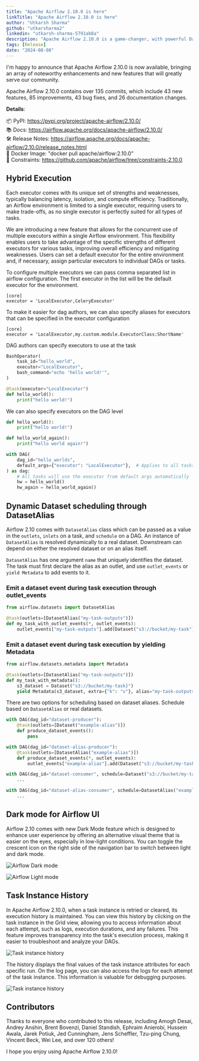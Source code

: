 ```yaml
---
title: "Apache Airflow 2.10.0 is here"
linkTitle: "Apache Airflow 2.10.0 is here"
author: "Utkarsh Sharma"
github: "utkarsharma2"
linkedin: "utkarsh-sharma-5791ab8a"
description: "Apache Airflow 2.10.0 is a game-changer, with powerful Dataset improvements and the groundbreaking Hybrid Executor, set to redefine your workflow capabilities!"
tags: [Release]
date: "2024-08-08"
---
```


I'm happy to announce that Apache Airflow 2.10.0 is now available, bringing an array of noteworthy enhancements and new features that will greatly serve our community.

Apache Airflow 2.10.0 contains over 135 commits, which include 43 new features,  85 improvements, 43 bug fixes, and 26 documentation changes.

**Details**:

📦 PyPI: https://pypi.org/project/apache-airflow/2.10.0/ \
📚 Docs: https://airflow.apache.org/docs/apache-airflow/2.10.0/ \
🛠 Release Notes: https://airflow.apache.org/docs/apache-airflow/2.10.0/release_notes.html \
🐳 Docker Image: "docker pull apache/airflow:2.10.0" \
🚏 Constraints: https://github.com/apache/airflow/tree/constraints-2.10.0


## Hybrid Execution

Each executor comes with its unique set of strengths and weaknesses, typically balancing latency, isolation, and compute efficiency. Traditionally, an Airflow environment is limited to a single executor, requiring users to make trade-offs, as no single executor is perfectly suited for all types of tasks.

We are introducing a new feature that allows for the concurrent use of multiple executors within a single Airflow environment. This flexibility enables users to take advantage of the specific strengths of different executors for various tasks, improving overall efficiency and mitigating weaknesses. Users can set a default executor for the entire environment and, if necessary, assign particular executors to individual DAGs or tasks.

To configure multiple executors we can pass comma separated list in airflow configuration. The first executor in the list will be the default executor for the environment.

```
[core]
executor = 'LocalExecutor,CeleryExecutor'
```
To make it easier for dag authors, we can also specify aliases for executors that can be specified in the executor configuration
```commandline
[core]
executor = 'LocalExecutor,my.custom.module.ExecutorClass:ShortName'
```

DAG authors can specify executors to use at the task
```python
BashOperator(
    task_id="hello_world",
    executor="LocalExecutor",
    bash_command="echo 'hello world!'",
)

@task(executor="LocalExecutor")
def hello_world():
    print("hello world!")
```

We can also specify executors on the DAG level

```python
def hello_world():
	print("hello world!")

def hello_world_again():
	print("hello world again!")

with DAG(
    dag_id="hello_worlds",
    default_args={"executor": "LocalExecutor"},  # Applies to all tasks in the DAG
) as dag:
    # All tasks will use the executor from default args automatically
    hw = hello_world()
    hw_again = hello_world_again()
```

## Dynamic Dataset scheduling through DatasetAlias

Airflow 2.10 comes with `DatasetAlias` class which can be passed as a value in the `outlets`, `inlets` on a task, and `schedule` on a DAG. An instance of `DatasetAlias` is resolved dynamically to a real dataset. Downstream can depend on either the resolved dataset or on an alias itself.

`DatasetAlias` has one argument `name` that uniquely identifies the dataset. The task must first declare the alias as an outlet, and use `outlet_events` or `yield Metadata` to add events to it.

### Emit a dataset event during task execution through outlet_events
```python
from airflow.datasets import DatasetAlias

@task(outlets=[DatasetAlias("my-task-outputs")])
def my_task_with_outlet_events(*, outlet_events):
    outlet_events["my-task-outputs"].add(Dataset("s3://bucket/my-task"), extra={"k": "v"})
```
### Emit a dataset event during task execution by yielding Metadata
```python
from airflow.datasets.metadata import Metadata

@task(outlets=[DatasetAlias("my-task-outputs")])
def my_task_with_metadata():
    s3_dataset = Dataset("s3://bucket/my-task}")
    yield Metadata(s3_dataset, extra={"k": "v"}, alias="my-task-outputs")
```

There are two options for scheduling based on dataset aliases. Schedule based on `DatasetAlias` or real datasets.

```python
with DAG(dag_id="dataset-producer"):
    @task(outlets=[Dataset("example-alias")])
    def produce_dataset_events():
        pass

with DAG(dag_id="dataset-alias-producer"):
    @task(outlets=[DatasetAlias("example-alias")])
    def produce_dataset_events(*, outlet_events):
        outlet_events["example-alias"].add(Dataset("s3://bucket/my-task"))

with DAG(dag_id="dataset-consumer", schedule=Dataset("s3://bucket/my-task")):
    ...

with DAG(dag_id="dataset-alias-consumer", schedule=DatasetAlias("example-alias")):
    ...
```

## Dark mode for Airflow UI

Airflow 2.10 comes with new Dark Mode feature which is designed to enhance user experience by offering an alternative visual theme that is easier on the eyes, especially in low-light conditions. You can toggle the crescent icon on the right side of the navigation bar to switch between light and dark mode.

![Airflow Dark mode](airflow_dark_mode.png)

![Airflow Light mode](airflow_light_mode.png)

## Task Instance History

In Apache Airflow 2.10.0, when a task instance is retried or cleared, its execution history is maintained. You can view this history by clicking on the task instance in the Grid view, allowing you to access information about each attempt, such as logs, execution durations, and any failures. This feature improves transparency into the task's execution process, making it easier to troubleshoot and analyze your DAGs.

![Task instance history](task_instance_history.png)

The history displays the final values of the task instance attributes for each specific run. On the log page, you can also access the logs for each attempt of the task instance. This information is valuable for debugging purposes.

![Task instance history](task_instance_history_log.png)

## Contributors
Thanks to everyone who contributed to this release, including Amogh Desai, Andrey Anshin, Brent Bovenzi, Daniel Standish, Ephraim Anierobi, Hussein Awala, Jarek Potiuk, Jed Cunningham, Jens Scheffler, Tzu-ping Chung, Vincent Beck, Wei Lee, and over 120 others!

I hope you enjoy using Apache Airflow 2.10.0!

